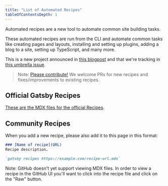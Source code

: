 ```yaml
---
title: "List of Automated Recipes"
tableOfContentsDepth: 1
---
```

Automated recipes are a new tool to automate common site building tasks.

These automated recipes are run from the CLI and automate common tasks like creating pages and layouts, installing and setting up plugins, adding a blog to a site, setting up TypeScript, and many more.

This is a new project announced in [this blogpost](/blog/2020-04-15-announcing-gatsby-recipes/) and that we're tracking in [this umbrella issue](https://github.com/gatsbyjs/gatsby/issues/22991).

> Note: [Please contribute!](/contributing/how-to-contribute/) We welcome PRs for new recipes and fixes/improvements to existing recipes.

## Official Gatsby Recipes
[These are the MDX files for the official Recipes](https://github.com/gatsbyjs/gatsby/tree/master/packages/gatsby-recipes/recipes).

## Community Recipes
When you add a new recipe, please also add it to this page in this format:

```md
### [Name of recipe](URL)
Recipe description. 

`gatsby recipes https://example.com/recipe-url.mdx`
```

Note: GitHub doesn't yet support viewing MDX files. In order to view a recipe in the GitHub UI you'll want to click into the recipe file and click on the "Raw" button.